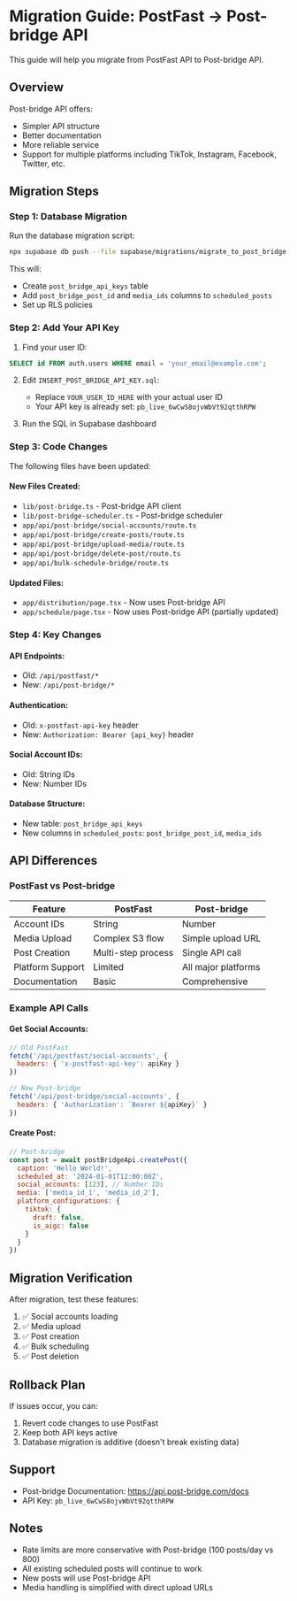 # Migration Guide: PostFast → Post-bridge API

This guide will help you migrate from PostFast API to Post-bridge API.

## Overview

Post-bridge API offers:
- Simpler API structure
- Better documentation 
- More reliable service
- Support for multiple platforms including TikTok, Instagram, Facebook, Twitter, etc.

## Migration Steps

### Step 1: Database Migration

Run the database migration script:

```bash
npx supabase db push --file supabase/migrations/migrate_to_post_bridge.sql
```

This will:
- Create `post_bridge_api_keys` table
- Add `post_bridge_post_id` and `media_ids` columns to `scheduled_posts`
- Set up RLS policies

### Step 2: Add Your API Key

1. Find your user ID:
```sql
SELECT id FROM auth.users WHERE email = 'your_email@example.com';
```

2. Edit `INSERT_POST_BRIDGE_API_KEY.sql`:
   - Replace `YOUR_USER_ID_HERE` with your actual user ID
   - Your API key is already set: `pb_live_6wCwS8ojvWbVt92qtthRPW`

3. Run the SQL in Supabase dashboard

### Step 3: Code Changes

The following files have been updated:

#### New Files Created:
- `lib/post-bridge.ts` - Post-bridge API client
- `lib/post-bridge-scheduler.ts` - Post-bridge scheduler
- `app/api/post-bridge/social-accounts/route.ts`
- `app/api/post-bridge/create-posts/route.ts`
- `app/api/post-bridge/upload-media/route.ts`
- `app/api/post-bridge/delete-post/route.ts`
- `app/api/bulk-schedule-bridge/route.ts`

#### Updated Files:
- `app/distribution/page.tsx` - Now uses Post-bridge API
- `app/schedule/page.tsx` - Now uses Post-bridge API (partially updated)

### Step 4: Key Changes

#### API Endpoints:
- Old: `/api/postfast/*`
- New: `/api/post-bridge/*`

#### Authentication:
- Old: `x-postfast-api-key` header
- New: `Authorization: Bearer {api_key}` header

#### Social Account IDs:
- Old: String IDs
- New: Number IDs

#### Database Structure:
- New table: `post_bridge_api_keys`
- New columns in `scheduled_posts`: `post_bridge_post_id`, `media_ids`

## API Differences

### PostFast vs Post-bridge

| Feature | PostFast | Post-bridge |
|---------|----------|-------------|
| Account IDs | String | Number |
| Media Upload | Complex S3 flow | Simple upload URL |
| Post Creation | Multi-step process | Single API call |
| Platform Support | Limited | All major platforms |
| Documentation | Basic | Comprehensive |

### Example API Calls

#### Get Social Accounts:
```javascript
// Old PostFast
fetch('/api/postfast/social-accounts', {
  headers: { 'x-postfast-api-key': apiKey }
})

// New Post-bridge  
fetch('/api/post-bridge/social-accounts', {
  headers: { 'Authorization': `Bearer ${apiKey}` }
})
```

#### Create Post:
```javascript
// Post-bridge
const post = await postBridgeApi.createPost({
  caption: 'Hello World!',
  scheduled_at: '2024-01-01T12:00:00Z',
  social_accounts: [123], // Number IDs
  media: ['media_id_1', 'media_id_2'],
  platform_configurations: {
    tiktok: {
      draft: false,
      is_aigc: false
    }
  }
})
```

## Migration Verification

After migration, test these features:
1. ✅ Social accounts loading
2. ✅ Media upload
3. ✅ Post creation
4. ✅ Bulk scheduling
5. ✅ Post deletion

## Rollback Plan

If issues occur, you can:
1. Revert code changes to use PostFast
2. Keep both API keys active
3. Database migration is additive (doesn't break existing data)

## Support

- Post-bridge Documentation: https://api.post-bridge.com/docs
- API Key: `pb_live_6wCwS8ojvWbVt92qtthRPW`

## Notes

- Rate limits are more conservative with Post-bridge (100 posts/day vs 800)
- All existing scheduled posts will continue to work
- New posts will use Post-bridge API
- Media handling is simplified with direct upload URLs